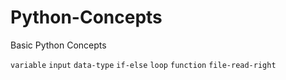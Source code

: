 # Python-Concepts
Basic Python Concepts

`variable`
`input`
`data-type`
`if-else`
`loop`
`function`
`file-read-right`






